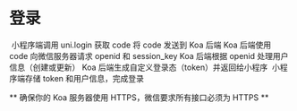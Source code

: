 # 登录

​ 小程序端调用 uni.login 获取 code
将 code 发送到 Koa 后端
​Koa 后端使用 code 向微信服务器请求 openid 和 session_key
​Koa 后端根据 openid 处理用户信息（创建或更新）
​Koa 后端生成自定义登录态（token）并返回给小程序
​ 小程序端存储 token 和用户信息，完成登录

** 确保你的 Koa 服务器使用 HTTPS，微信要求所有接口必须为 HTTPS **
